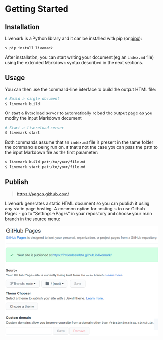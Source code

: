 # Getting Started

## Installation

Livemark is a Python library and it can be installed with pip (or [pipx](https://pypa.github.io/pipx/)):

```bash
$ pip install livemark
```

After installation, you can start writing your document (eg an `index.md` file) using the extended Markdown syntax described in the next sections.

## Usage

You can then use the command-line interface to build the output HTML file:

```bash
# Build a single document
$ livemark build
```

Or start a livereload server to automatically reload the output page as you modify the input Markdown document:

```bash
# Start a livereload server
$ livemark start
```

Both commands assume that an `index.md` file is present in the same folder the command is being run on. If that's not the case you can pass the path to the input Markdown file as the first parameter:

```bash
$ livemark build path/to/your/file.md
$ livemark start path/to/your/file.md
```

## Publish

> https://pages.github.com/

Livemark generates a static HTML document so you can publish it using any static page hosting. A common option for hosting is to use Github Pages - go to "Settings->Pages" in your repository and choose your main branch in the source menu:

![Github](../data/github.png)
